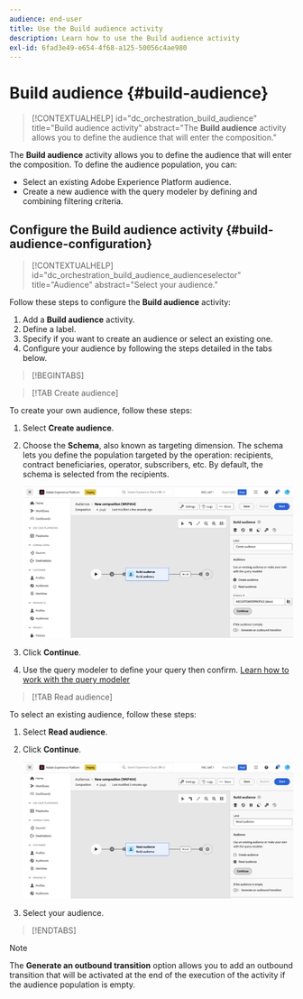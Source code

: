 ```yaml
---
audience: end-user
title: Use the Build audience activity
description: Learn how to use the Build audience activity
exl-id: 6fad3e49-e654-4f68-a125-50056c4ae980
---
```

# Build audience {#build-audience}

>[!CONTEXTUALHELP]
>id="dc_orchestration_build_audience"
>title="Build audience activity"
>abstract="The **Build audience** activity allows you to define the audience that will enter the composition."

The **Build audience** activity allows you to define the audience that will enter the composition. To define the audience population, you can:
 
* Select an existing Adobe Experience Platform audience. 
* Create a new audience with the query modeler by defining and combining filtering criteria.

## Configure the Build audience activity {#build-audience-configuration}

>[!CONTEXTUALHELP]
>id="dc_orchestration_build_audience_audienceselector"
>title="Audience"
>abstract="Select your audience."

Follow these steps to configure the **Build audience** activity:

1. Add a **Build audience** activity. 
1. Define a label.
1. Specify if you want to create an audience or select an existing one.
1. Configure your audience by following the steps detailed in the tabs below.

>[!BEGINTABS]

>[!TAB Create audience]

To create your own audience, follow these steps:

1. Select **Create audience**.
1. Choose the **Schema**, also known as targeting dimension. The schema lets you define the population targeted by the operation: recipients, contract beneficiaries, operator, subscribers, etc. By default, the schema is selected from the recipients.

    ![](../assets/build-audience-create.png)

1. Click **Continue**.
1. Use the query modeler to define your query then confirm. [Learn how to work with the query modeler](../../query/query-modeler-overview.md)

>[!TAB Read audience]

To select an existing audience, follow these steps:

1. Select **Read audience**.
1. Click **Continue**.

    ![](../assets/build-audience-read.png)

1. Select your audience.

>[!ENDTABS]

>[!NOTE]
>
>The **Generate an outbound transition** option allows you to add an outbound transition that will be activated at the end of the execution of the activity if the audience population is empty. 

<!--
## Examples{#build-audience-examples}

Here is an example of a workflow with two **Build audience** activities. The first one targets the poker players audience, followed by an email delivery. The second one targets the VIP clients audience, followed by an SMS delivery.

![](../assets/workflow-audience-example.png)
-->
